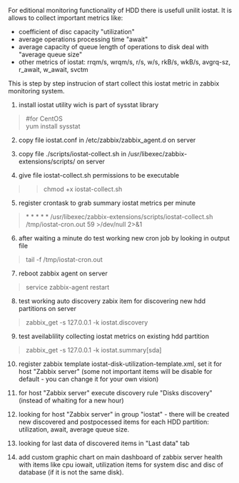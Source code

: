 For editional monitoring functionality of HDD there is usefull unilit iostat.
It is allows to collect important metrics like:
- coefficient of disc capacity "utilization"
- average operations processing time "await"
- average capacity of queue length of operations to disk deal with "average queue size"
- other metrics of iostat: rrqm/s, wrqm/s, r/s, w/s, rkB/s, wkB/s, avgrq-sz, r_await, w_await, svctm

This is step by step instrucion of start collect this iostat metric in zabbix monitoring system.

1. install iostat utility wich is part of sysstat library
> \#for CentOS <br>
> yum install sysstat

2. copy file iostat.conf in /etc/zabbix/zabbix_agent.d on server

3. copy file ./scripts/iostat-collect.sh in /usr/libexec/zabbix-extensions/scripts/ on server

4. give file iostat-collect.sh permissions to be executable
>> chmod +x iostat-collect.sh

5. register crontask to grab summary iostat metrics per minute
>\* \* \* \* \* /usr/libexec/zabbix-extensions/scripts/iostat-collect.sh /tmp/iostat-cron.out 59 >/dev/null 2>&1

6. after waiting a minute do test working new cron job by looking in output file
> tail -f /tmp/iostat-cron.out

7. reboot zabbix agent on server
>service zabbix-agent restart

8. test working auto discovery zabix item for discovering new hdd partitions on server
> zabbix_get -s 127.0.0.1 -k iostat.discovery

9. test aveilablility collecting iostat metrics on existing hdd partition
> zabbix_get -s 127.0.0.1 -k iostat.summary[sda]

10. register zabbix template iostat-disk-utilization-template.xml, set it for host "Zabbix server"
(some not important items will be disable for default - you can change it for your own vision)

11. for host "Zabbix server" execute discovery rule "Disks discovery" (instead of whaiting for a new hour)

12. looking for host "Zabbix server" in group "iostat" - there will be created new discovered and postpocessed items for each HDD partition: utilization, await, average queue size.

13. looking for last data of discovered items in "Last data" tab

14. add custom graphic chart on main dashboard of zabbix server health with items like cpu iowait, utilization items for system disc and disc of database (if it is not the same disk).